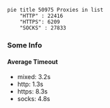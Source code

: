 
```mermaid
pie title 50975 Proxies in list
    "HTTP" : 22416
    "HTTPS": 6209
    "SOCKS" : 27833
```

### Some Info
#### Average Timeout

- mixed: 3.2s
- http: 1.3s
- https: 8.3s
- socks: 4.8s